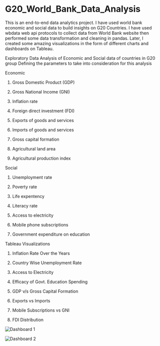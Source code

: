 # G20_World_Bank_Data_Analysis

This is an end-to-end data analytics project. I have used world bank economic and social data to build insights on G20 Countries. I have used wbdata web api protocols to collect data from World Bank website then performed some data transformation and cleaning in pandas.
Later, I created some amazing visualizations in the form of different charts and dashboards on Tableau.

Exploratory Data Analysis of Economic and Social data of countries in G20 group
Defining the parameters to take into consideration for this analysis

Economic

1) Gross Domestic Product (GDP)

2) Gross National Income (GNI)

3) Inflation rate

4) Foreign direct investment (FDI)

5) Exports of goods and services

6) Imports of goods and services

7) Gross capital formation

8) Agricultural land area

9) Agricultural production index

Social

1) Unemployment rate

2) Poverty rate

3) Life expentency

4) Literacy rate

5) Access to electricity

6) Mobile phone subscriptions

7) Government expenditure on education


Tableau Visualizations

1) Inflation Rate Over the Years

2) Country Wise Unemployment Rate

3) Access to Electricity

4) Efficacy of Govt. Education Spending

5) GDP v/s Gross Capital Formation

6) Exports vs Imports

7) Mobile Subscriptions vs GNI

8) FDI Distribution


![Dashboard 1](https://github.com/Sarjak369/G20_World_Bank_Data_Analysis/assets/56110199/57a61dbc-8672-4eea-95f3-26a93f039329)

![Dashboard 2](https://github.com/Sarjak369/G20_World_Bank_Data_Analysis/assets/56110199/2353d7f9-ae3f-4447-88e8-1ba141a670be)
